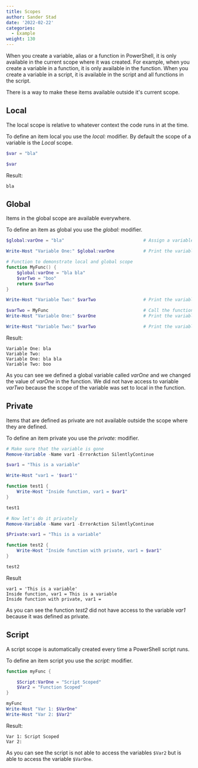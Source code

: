 ```yaml
---
title: Scopes
author: Sander Stad
date: '2022-02-22'
categories:
  - Example
weight: 130
---
```


When you create a variable, alias or a function in PowerShell, it is only available in the current scope where it was created.
For example, when you create a variable in a function, it is only available in the function.
When you create a variable in a script, it is available in the script and all functions in the script.

There is a way to make these items available outside it's current scope.

## Local

The local scope is relative to whatever context the code runs in at the time.

To define an item local you use the *local:* modifier. By default the scope of a variable is the _Local_ scope.

```powershell
$var = "bla"

$var
```

Result:

```
bla
```

## Global

Items in the global scope are available everywhere.

To define an item as global you use the *global:* modifier.

```powershell
$global:varOne = "bla"                              # Assign a variable in the global scope

Write-Host "Variable One:" $global:varOne           # Print the variable

# Function to demonstrate local and global scope
function MyFunc() {
    $global:varOne = "bla bla"
    $varTwo = "boo"
    return $varTwo
}

Write-Host "Variable Two:" $varTwo                  # Print the variable

$varTwo = MyFunc                                    # Call the function and change the variable
Write-Host "Variable One:" $varOne                  # Print the variable

Write-Host "Variable Two:" $varTwo                  # Print the variable
```

Result:

```
Variable One: bla
Variable Two:
Variable One: bla bla
Variable Two: boo
```

As you can see we defined a global variable called *varOne* and we changed the value of *varOne* in the function.
We did not have access to variable *varTwo* because the scope of the variable was set to local in the function.

## Private

Items that are defined as private are not available outside the scope where they are defined.

To define an item private you use the *private:* modifier.

```powershell
# Make sure that the variable is gone
Remove-Variable -Name var1 -ErrorAction SilentlyContinue

$var1 = "This is a variable"

Write-Host "var1 = '$var1'"

function test1 {
    Write-Host "Inside function, var1 = $var1"
}

test1

# Now let's do it privately
Remove-Variable -Name var1 -ErrorAction SilentlyContinue

$Private:var1 = "This is a variable"

function test2 {
    Write-Host "Inside function with private, var1 = $var1"
}

test2
```

Result

```
var1 = 'This is a variable'
Inside function, var1 = This is a variable
Inside function with private, var1 =
```

As you can see the function *test2* did not have access to the variable *var1* because it was defined as private.

## Script

A script scope is automatically created every time a PowerShell script runs.

To define an item script you use the *script:* modifier.

```powershell
function myFunc {

    $Script:VarOne = "Script Scoped"
    $Var2 = "Function Scoped"
}

myFunc
Write-Host "Var 1: $VarOne"
Write-Host "Var 2: $Var2"
```

Result:

```
Var 1: Script Scoped
Var 2:
```

As you can see the script is not able to access the variables `$Var2` but is able to access the variable `$VarOne`.


